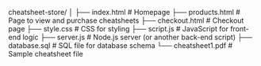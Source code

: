 cheatsheet-store/
│
├── index.html            # Homepage
├── products.html         # Page to view and purchase cheatsheets
├── checkout.html         # Checkout page
├── style.css             # CSS for styling
├── script.js             # JavaScript for front-end logic
├── server.js             # Node.js server (or another back-end script)
├── database.sql          # SQL file for database schema
└── cheatsheet1.pdf       # Sample cheatsheet file
